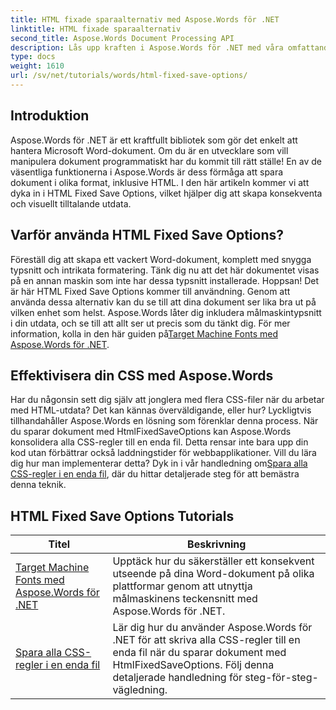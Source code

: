 ```yaml
---
title: HTML fixade sparaalternativ med Aspose.Words för .NET
linktitle: HTML fixade sparaalternativ
second_title: Aspose.Words Document Processing API
description: Lås upp kraften i Aspose.Words för .NET med våra omfattande självstudier för fixade lagringsalternativ för HTML. Lär dig att effektivisera ditt dokumentarbetsflöde.
type: docs
weight: 1610
url: /sv/net/tutorials/words/html-fixed-save-options/
---
```

## Introduktion

Aspose.Words för .NET är ett kraftfullt bibliotek som gör det enkelt att hantera Microsoft Word-dokument. Om du är en utvecklare som vill manipulera dokument programmatiskt har du kommit till rätt ställe! En av de väsentliga funktionerna i Aspose.Words är dess förmåga att spara dokument i olika format, inklusive HTML. I den här artikeln kommer vi att dyka in i HTML Fixed Save Options, vilket hjälper dig att skapa konsekventa och visuellt tilltalande utdata.

## Varför använda HTML Fixed Save Options?

 Föreställ dig att skapa ett vackert Word-dokument, komplett med snygga typsnitt och intrikata formatering. Tänk dig nu att det här dokumentet visas på en annan maskin som inte har dessa typsnitt installerade. Hoppsan! Det är här HTML Fixed Save Options kommer till användning. Genom att använda dessa alternativ kan du se till att dina dokument ser lika bra ut på vilken enhet som helst. Aspose.Words låter dig inkludera målmaskintypsnitt i din utdata, och se till att allt ser ut precis som du tänkt dig. För mer information, kolla in den här guiden på[Target Machine Fonts med Aspose.Words för .NET](./target-machine-font/).

## Effektivisera din CSS med Aspose.Words

 Har du någonsin sett dig själv att jonglera med flera CSS-filer när du arbetar med HTML-utdata? Det kan kännas överväldigande, eller hur? Lyckligtvis tillhandahåller Aspose.Words en lösning som förenklar denna process. När du sparar dokument med HtmlFixedSaveOptions kan Aspose.Words konsolidera alla CSS-regler till en enda fil. Detta rensar inte bara upp din kod utan förbättrar också laddningstider för webbapplikationer. Vill du lära dig hur man implementerar detta? Dyk in i vår handledning om[Spara alla CSS-regler i en enda fil](./save-all-css-rules-in-single-file/), där du hittar detaljerade steg för att bemästra denna teknik.

 ## HTML Fixed Save Options Tutorials
| Titel | Beskrivning |
| --- | --- |
| [Target Machine Fonts med Aspose.Words för .NET](./target-machine-font/) | Upptäck hur du säkerställer ett konsekvent utseende på dina Word-dokument på olika plattformar genom att utnyttja målmaskinens teckensnitt med Aspose.Words för .NET. |
| [Spara alla CSS-regler i en enda fil](./save-all-css-rules-in-single-file/) | Lär dig hur du använder Aspose.Words för .NET för att skriva alla CSS-regler till en enda fil när du sparar dokument med HtmlFixedSaveOptions. Följ denna detaljerade handledning för steg-för-steg-vägledning. |